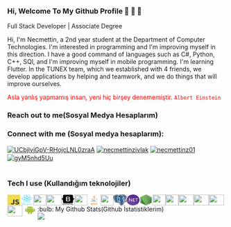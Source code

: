 ### Hi, Welcome To My Github Profile 👋 👋 👋

Full Stack Developer | 	Associate Degree

 Hi, I'm Necmettin, a 2nd year student at the Department of Computer Technologies. I'm interested in programming and I'm improving myself in this direction. I have a good command of languages such as C#, Python, C++, SQl, and I'm improving myself in mobile programming. I'm learning Flutter. In the TUNEX team, which we established with 4 friends, we develop applications by helping and teamwork, and we do things that will improve ourselves.

<font color="red">Asla yanlış yapmamış insan, yeni hiç birşey denememiştir. `Albert Einstein
`  </font>
### Reach out to me(Sosyal Medya Hesaplarım)
<h3 align="left">Connect with me (Sosyal medya hesaplarım):</h3>
<p align="left">
<a href="https://www.youtube.com/channel/UCbjlviGpV-RHojcLNL0zraA" target="blank"><img align="center" src="https://raw.githubusercontent.com/victorferraz/youtube-playlist/main/media/img/youtube.png" alt="UCbjlviGpV-RHojcLNL0zraA" height="45" width="100" /></a>
<a href="https://linkedin.com/in/necmettinzivlak" target="blank"><img align="center" src="https://raw.githubusercontent.com/rahuldkjain/github-profile-readme-generator/master/src/images/icons/Social/linked-in-alt.svg" alt="necmettinzivlak" height="30" width="40" /></a>
<a href="https://instagram.com/necmettinzivlak" target="blank"><img align="center" src="https://raw.githubusercontent.com/rahuldkjain/github-profile-readme-generator/master/src/images/icons/Social/instagram.svg" alt="necmettinz01" height="30" width="40" /></a>
<a href="https://discord.gg/gyM5nhd5Uu" target="blank"><img align="center" src="https://raw.githubusercontent.com/rahuldkjain/github-profile-readme-generator/master/src/images/icons/Social/discord.svg" alt="gyM5nhd5Uu" height="30" width="40" /></a>




[youtube]:https://www.youtube.com/channel/UCbjlviGpV-RHojcLNL0zraA
[twitter]:https://twitter.com/orgk1ll
[linkedin]:https://www.instagram.com/necmettinzivlak
[instagram]:https://www.linkedin.com/in/necmettinzivlak/

<br/>
<br/>


### Tech I use (Kullandığım teknolojiler)

<img align="left" src="https://raw.githubusercontent.com/devicons/devicon/master/icons/javascript/javascript-original.svg" width="30" height="25">
 <img align="left" src="https://raw.githubusercontent.com/devicons/devicon/master/icons/react/react-original-wordmark.svg" width="30" height="25">
<img align="left" src="https://raw.githubusercontent.com/danielcranney/readme-generator/main/public/icons/skills/csharp-colored.svg" width="30" height="25">
<img align="left" src="https://raw.githubusercontent.com/danielcranney/readme-generator/main/public/icons/skills/php-colored.svg" width="35" height="25">
<img align="left" src="https://raw.githubusercontent.com/devicons/devicon/master/icons/bootstrap/bootstrap-plain-wordmark.svg" width="30" height="25">
<img align="left" src="https://raw.githubusercontent.com/danielcranney/readme-generator/main/public/icons/skills/mysql-colored.svg" width="30" height="25">
<img align="left" src="https://raw.githubusercontent.com/github/explore/5b3600551e122a3277c2c5368af2ad5725ffa9a1/topics/java/java.png" width="30" height="25">
<img align="left" src="https://camo.githubusercontent.com/fbfcb9e3dc648adc93bef37c718db16c52f617ad055a26de6dc3c21865c3321d/68747470733a2f2f7777772e766563746f726c6f676f2e7a6f6e652f6c6f676f732f6769742d73636d2f6769742d73636d2d69636f6e2e737667" width="30" height="25">
<img align="left" src="https://raw.githubusercontent.com/github/explore/80688e429a7d4ef2fca1e82350fe8e3517d3494d/topics/postgresql/postgresql.png" width="30" height="25">
<img align="left" src="https://raw.githubusercontent.com/github/explore/80688e429a7d4ef2fca1e82350fe8e3517d3494d/topics/dotnet/dotnet.png" width="30" height="25">
<img align="left" src="https://raw.githubusercontent.com/github/explore/80688e429a7d4ef2fca1e82350fe8e3517d3494d/topics/nodejs/nodejs.png" width="30" height="25">
<img align="left" src="https://raw.githubusercontent.com/danielcranney/readme-generator/main/public/icons/skills/photoshop-colored.svg" width="30" height="25">
<img align="left" src="https://raw.githubusercontent.com/danielcranney/readme-generator/main/public/icons/skills/illustrator-colored.svg" width="30" height="25">
<img align="left" src="https://raw.githubusercontent.com/danielcranney/readme-generator/main/public/icons/skills/html5-colored.svg" width="35" height="25">
 <img align="left" src="https://raw.githubusercontent.com/danielcranney/readme-generator/main/public/icons/skills/flutter-colored.svg" width="35" height="25">
<img align="left" src="https://raw.githubusercontent.com/danielcranney/readme-generator/main/public/icons/skills/firebase-colored.svg" width="35" height="25">
<img align="left" src="https://camo.githubusercontent.com/76ae44a94388e048be2d8f5730d221c844f291162e6c5cdd632b1623a1b859f8/68747470733a2f2f7777772e766563746f726c6f676f2e7a6f6e652f6c6f676f732f6b6f746c696e6c616e672f6b6f746c696e6c616e672d69636f6e2e737667" width="35" height="25">
<img align="left" src="https://raw.githubusercontent.com/devicons/devicon/master/icons/android/android-original-wordmark.svg" width="35" height="25">


<br/>



<summary> :bulb: My Github Stats(Github İstatistiklerim) </summary>

<img src = "https://github-readme-stats.vercel.app/api?username=Orgk1ll&theme=radical&show_icons=true" >

